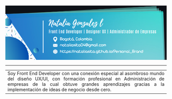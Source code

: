 
![Screenshot](portada3.png)

---

<table><tr><td  align="justify" color= "#7FFFD4">
Soy Front End Developer con una conexión especial al asombroso mundo del diseño UX/UI, con formación profesional en Administración de empresas de la cual obtuve grandes aprendizajes gracias a la implementación de ideas de negocio desde cero.
</td></tr></table >
<!--
**Nataliasita/nataliasita** is a ✨ _special_ ✨ repository because its `README.md` (this file) appears on your GitHub profile.

Here are some ideas to get you started:

- 🔭 I’m currently working on ...
- 🌱 I’m currently learning ...
- 👯 I’m looking to collaborate on ...
- 🤔 I’m looking for help with ...
- 💬 Ask me about ...
- 📫 How to reach me: ...
- 😄 Pronouns: ...
- ⚡ Fun fact: ...
-->

